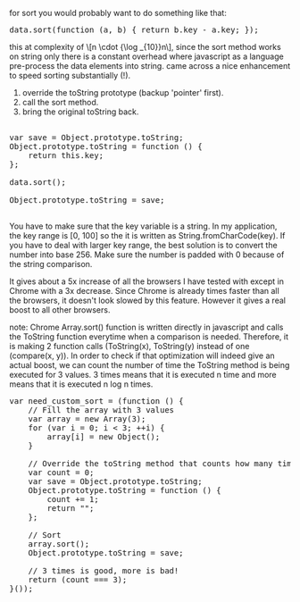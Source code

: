 for sort you would probably want to do something like that:

<pre>data.sort(function (a, b) { return b.key - a.key; });</pre>
this at complexity of \\[n \\cdot {\\log _{10}}n\\], since the sort method works on string only there is a constant overhead where javascript as a language pre-process the data elements into string.
came across a nice enhancement to speed sorting substantially (!).
1. override the toString prototype (backup 'pointer' first).
2. call the sort method.
3. bring the original toString back.


<pre>

var save = Object.prototype.toString;
Object.prototype.toString = function () {
    return this.key;
};

data.sort();

Object.prototype.toString = save;

</pre>


You have to make sure that the key variable is a string. In my application, the key range is [0, 100] so the it is written as String.fromCharCode(key). If you have to deal with larger key range, the best solution is to convert the number into base 256. Make sure the number is padded with 0 because of the string comparison.

It gives about a 5x increase of all the browsers I have tested with except in Chrome with a 3x decrease.
Since Chrome is already times faster than all the browsers, it doesn't look slowed by this feature. However it gives a real boost to all other browsers.


note: Chrome Array.sort() function is written directly in javascript and calls the ToString function everytime when a comparison is needed. Therefore, it is making 2 function calls (ToString(x), ToString(y) instead of one (compare(x, y)).
In order to check if that optimization will indeed give an actual boost, we can count the number of time the ToString method is being executed for 3 values. 3 times means that it is executed n time and more means that it is executed n log n times.


<pre>
var need_custom_sort = (function () {
    // Fill the array with 3 values
    var array = new Array(3);
    for (var i = 0; i < 3; ++i) {
        array[i] = new Object();
    }

    // Override the toString method that counts how many times it is being called
    var count = 0;
    var save = Object.prototype.toString;
    Object.prototype.toString = function () {
        count += 1;
        return "";
    };

    // Sort
    array.sort();
    Object.prototype.toString = save;

    // 3 times is good, more is bad!
    return (count === 3);
}());
</pre>